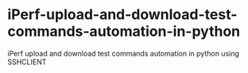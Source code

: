 # iPerf-upload-and-download-test-commands-automation-in-python
iPerf upload and download test commands automation in python using SSHCLIENT
